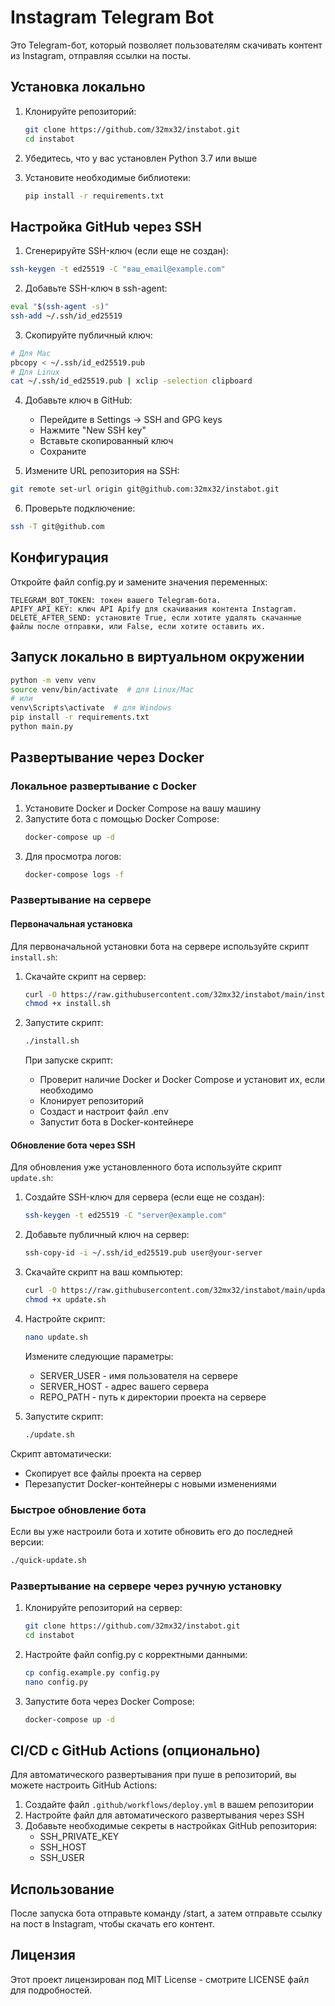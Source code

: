 # Instagram Telegram Bot

Это Telegram-бот, который позволяет пользователям скачивать контент из Instagram, отправляя ссылки на посты.

## Установка локально

1. Клонируйте репозиторий:
   ```bash
   git clone https://github.com/32mx32/instabot.git
   cd instabot
   ```

2. Убедитесь, что у вас установлен Python 3.7 или выше

3. Установите необходимые библиотеки:
    ```bash
    pip install -r requirements.txt
    ```

## Настройка GitHub через SSH

1. Сгенерируйте SSH-ключ (если еще не создан):
```bash
ssh-keygen -t ed25519 -C "ваш_email@example.com"
```

2. Добавьте SSH-ключ в ssh-agent:
```bash
eval "$(ssh-agent -s)"
ssh-add ~/.ssh/id_ed25519
```

3. Скопируйте публичный ключ:
```bash
# Для Mac
pbcopy < ~/.ssh/id_ed25519.pub
# Для Linux
cat ~/.ssh/id_ed25519.pub | xclip -selection clipboard
```

4. Добавьте ключ в GitHub:
   - Перейдите в Settings -> SSH and GPG keys
   - Нажмите "New SSH key"
   - Вставьте скопированный ключ
   - Сохраните

5. Измените URL репозитория на SSH:
```bash
git remote set-url origin git@github.com:32mx32/instabot.git
```

6. Проверьте подключение:
```bash
ssh -T git@github.com
```

## Конфигурация
Откройте файл config.py и замените значения переменных:

    TELEGRAM_BOT_TOKEN: токен вашего Telegram-бота.
    APIFY_API_KEY: ключ API Apify для скачивания контента Instagram.
    DELETE_AFTER_SEND: установите True, если хотите удалять скачанные файлы после отправки, или False, если хотите оставить их.

## Запуск локально в виртуальном окружении
```bash
python -m venv venv
source venv/bin/activate  # для Linux/Mac
# или
venv\Scripts\activate  # для Windows
pip install -r requirements.txt
python main.py
```

## Развертывание через Docker

### Локальное развертывание с Docker
1. Установите Docker и Docker Compose на вашу машину
2. Запустите бота с помощью Docker Compose:
   ```bash
   docker-compose up -d
   ```
3. Для просмотра логов:
   ```bash
   docker-compose logs -f
   ```

### Развертывание на сервере

#### Первоначальная установка
Для первоначальной установки бота на сервере используйте скрипт `install.sh`:

1. Скачайте скрипт на сервер:
   ```bash
   curl -O https://raw.githubusercontent.com/32mx32/instabot/main/install.sh
   chmod +x install.sh
   ```

2. Запустите скрипт:
   ```bash
   ./install.sh
   ```
   При запуске скрипт:
   - Проверит наличие Docker и Docker Compose и установит их, если необходимо
   - Клонирует репозиторий
   - Создаст и настроит файл .env
   - Запустит бота в Docker-контейнере

#### Обновление бота через SSH
Для обновления уже установленного бота используйте скрипт `update.sh`:

1. Создайте SSH-ключ для сервера (если еще не создан):
   ```bash
   ssh-keygen -t ed25519 -C "server@example.com"
   ```

2. Добавьте публичный ключ на сервер:
   ```bash
   ssh-copy-id -i ~/.ssh/id_ed25519.pub user@your-server
   ```

3. Скачайте скрипт на ваш компьютер:
   ```bash
   curl -O https://raw.githubusercontent.com/32mx32/instabot/main/update.sh
   chmod +x update.sh
   ```

4. Настройте скрипт:
   ```bash
   nano update.sh
   ```
   Измените следующие параметры:
   - SERVER_USER - имя пользователя на сервере
   - SERVER_HOST - адрес вашего сервера
   - REPO_PATH - путь к директории проекта на сервере

5. Запустите скрипт:
   ```bash
   ./update.sh
   ```

Скрипт автоматически:
- Скопирует все файлы проекта на сервер
- Перезапустит Docker-контейнеры с новыми изменениями

### Быстрое обновление бота

Если вы уже настроили бота и хотите обновить его до последней версии:

```bash
./quick-update.sh
```

### Развертывание на сервере через ручную установку

1. Клонируйте репозиторий на сервер:
   ```bash
   git clone https://github.com/32mx32/instabot.git
   cd instabot
   ```

2. Настройте файл config.py с корректными данными:
   ```bash
   cp config.example.py config.py
   nano config.py
   ```

3. Запустите бота через Docker Compose:
   ```bash
   docker-compose up -d
   ```

## CI/CD с GitHub Actions (опционально)

Для автоматического развертывания при пуше в репозиторий, вы можете настроить GitHub Actions:

1. Создайте файл `.github/workflows/deploy.yml` в вашем репозитории
2. Настройте файл для автоматического развертывания через SSH
3. Добавьте необходимые секреты в настройках GitHub репозитория:
   - SSH_PRIVATE_KEY
   - SSH_HOST
   - SSH_USER

## Использование
После запуска бота отправьте команду /start, а затем отправьте ссылку на пост в Instagram, чтобы скачать его контент.

## Лицензия
Этот проект лицензирован под MIT License - смотрите LICENSE файл для подробностей.
